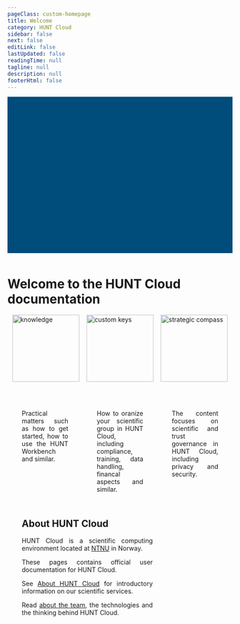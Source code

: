 ```yaml
---
pageClass: custom-homepage
title: Welcome
category: HUNT Cloud
sidebar: false
next: false
editLink: false
lastUpdated: false
readingTime: null
tagline: null
description: null
footerHtml: false
---
```


<script setup>

</script>


<div class="hc-container">
  <div class="hc-header">
    <div class="hc-header-img"></div>
  </div>

  <div class="hc-row">
    <h1>Welcome to the HUNT Cloud documentation</h1>
  </div>

  <div class="hc-row">
    <div class="hc-column-4">
      <a href="/do-science/"><img alt="knowledge" height="150" src="/img/hunt-cloud_bottle-of-knowledge_200px.png" /></a>
    </div>
    <div class="hc-column-4">
      <a href="/coordination/"><img alt="custom keys" height="150" src="/img/hunt-cloud_the-keymakers_200px.jpg" /></a>
    </div>
    <div class="hc-column-4">
      <a href="/governance/"><img alt="strategic compass" height="150" src="/img/hunt-cloud_strategic-compass_200px.png" /></a>
    </div>
  </div>

  <div class="hc-row">
    <div class="hc-column-4">
      <VuetifyButton id="btn1" class="hc-btn" color="primary" label="Do science" href="/do-science/" block />
    </div>
    <div class="hc-column-4">
      <VuetifyButton id="btn2" class="hc-btn" color="primary" label="Administer science" href="/coordination/" block />
    </div>
    <div class="hc-column-4">
      <VuetifyButton id="btn3" class="hc-btn" color="primary" label="Govern science" href="/governance/" block />
    </div>
  </div>

  <div class="hc-row">
    <div class="hc-column-4">
      <p>
        Practical matters such as how to get started, how to use the HUNT Workbench and similar.
      </p>
    </div>
    <div class="hc-column-4">
      <p>
        How to oranize your scientific group in HUNT Cloud, including compliance, training, data handling, financal aspects and similar.
      </p>
    </div>
    <div class="hc-column-4">
      <p>
        The content focuses on scientific and trust governance in HUNT Cloud, including privacy and security.
      </p>
    </div>
  </div>

  <div class="hc-row">
    <div class="hc-column-8">
      <h2>About HUNT Cloud</h2>
      <p>
        HUNT Cloud is a scientific computing environment located at <a href="https://www.ntnu.edu/">NTNU</a> in Norway.
      </p>
      <p>
        These pages contains official user documentation for HUNT Cloud.
      </p>
      <p>
        See <a href="https://www.ntnu.edu/mh/huntcloud">About HUNT Cloud</a> for introductory information on our scientific services.
      </p>
      <p>Read <a href="/about">about the team</a>, the technologies and the thinking behind HUNT Cloud.</p>
    </div>
    <div class="hc-column-4">
      <div class="mascot"></div>
    </div>
  </div>
</div>


<style scoped>

.theme-default-content {
  max-width: none !important;
  padding: 0 !important;
}

.hc-header {
  width: 100vw;
  max-width: 100%;
  margin-bottom: 12px;
}

.hc-header-img {
  background-image: url("https://assets.hdc.ntnu.no/assets/artworks/hunt-cloud_explore_medium.jpg");
  background-position: 50% 72%;
  //background-attachment: fixed;
  background-repeat: no-repeat;
  background-size: cover;
  background-color: #004c7b;
  width: 100vw;
  max-width: 100%;
  height: 350px;
  object-fit: fill;
  margin: 0 auto !important;
}

.hc-btn {
  display: flex;
  justify-content: center;
  align-items: center;
  margin-left: 20px;
  margin-right: 20px;
  /* width: 90%; */
}

.hc-title {
  display: flex;
  justify-content: center;
  /* align-items: center; */
  text-align: center;
  max-width: 960px;
  margin: 0 auto !important;
  margin-bottom: 24px;
}

.hc-row {
  display: flex;
  justify-content: center;
  /* align-items: center; */
  vertical-align: top;
  max-width: 960px;
  margin: 0 auto !important;
}

.hc-column-4 {
  float: left;
  width: 80%;
  min-height: 12px;
  padding-bottom: 12px;
  margin-left: 10px;
  margin-right: 10px;
  text-align: justify;
}

.hc-column-4:has(img) {
  display: flex;
  justify-content: center;
  align-items: center;
  vertical-align: middle;
  padding-bottom: 24px;
}

.hc-column-4:has(p) {
  padding-left: 32px;
  padding-right: 32px;
}

.hc-column-8 {
  float: left;
  width: 80%;
  min-height: 12px;
  padding-bottom: 12px;
  margin-left: 10px;
  margin-right: 10px;
  text-align: justify;
}

.hc-column-8:has(p) {
  padding-left: 32px;
  padding-right: 32px;
}

@media (min-width: 720px) {

  .hc-column-8 {
    width: 66%;
    margin-left: 0;
    margin-right: 0;
  }

  .hc-column-4 {
    width: 33%;
    margin-left: 0;
    margin-right: 0;
  }

}

</style>
